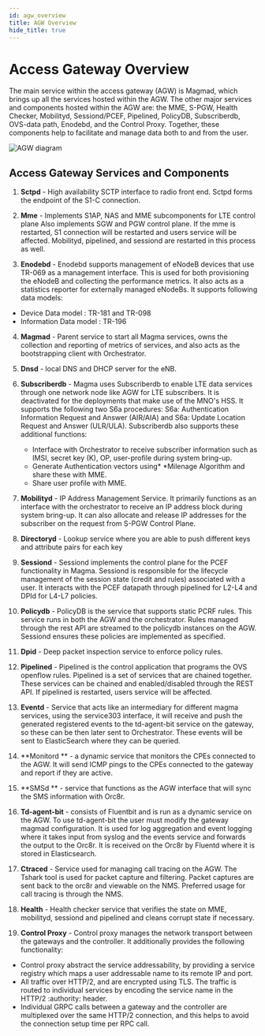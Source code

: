 ```yaml
---
id: agw_overview
title: AGW Overview
hide_title: true
---
```


# Access Gateway Overview

The main service within the access gateway (AGW) is Magmad, which brings up all the services hosted within the AGW. The other major services and components hosted within the AGW are: the MME, S-PGW, Health Checker, Mobilityd, Sessiond/PCEF, Pipelined, PolicyDB, Subscriberdb, OVS-data path, Enodebd, and the Control Proxy. Together, these components help to facilitate and manage data both to and from the user. 

![AGW diagram](assets/agw_services.png)

## Access Gateway Services and  Components

1. **Sctpd** - High availability SCTP interface to radio front end. Sctpd forms the endpoint of the S1-C connection. 

2. **Mme** - Implements S1AP, NAS and MME subcomponents for LTE control plane Also implements SGW and PGW control plane. If the mme is restarted, S1 connection will be restarted and users service will be affected. Mobilityd, pipelined, and sessiond are restarted in this process as well. 

3. **Enodebd** - Enodebd supports management of eNodeB devices that use TR-069 as a management interface. This is used for both provisioning the eNodeB and collecting the performance metrics. It also acts as a statistics reporter for externally managed eNodeBs. It supports following data models:
* Device Data model : TR-181 and TR-098
* Information Data model : TR-196

4. **Magmad** - Parent service to start all Magma services, owns the collection and reporting of metrics of services, and also acts as the bootstrapping client with Orchestrator.

5. **Dnsd** - local DNS and DHCP server for the eNB. 

6. **Subscriberdb** - Magma uses Subscriberdb to enable LTE data services through one network node like AGW for LTE subscribers. It is deactivated for the deployments that make use of the MNO's HSS. It supports the following two S6a procedures: S6a: Authentication Information Request and Answer (AIR/AIA) and S6a: Update Location Request and Answer (ULR/ULA). Subscriberdb also supports these additional functions:
   * Interface with Orchestrator to receive subscriber information such as IMSI, secret key (K), OP, user-profile during system bring-up.
   * Generate Authentication vectors using* *Milenage Algorithm and share these with MME.
   * Share user profile with MME.

7. **Mobilityd** - IP Address Management Service. It primarily functions as an interface with the orchestrator to receive an IP address block during system bring-up. It can also allocate and release IP addresses for the subscriber on the request from S-PGW Control Plane.

8. **Directoryd** - Lookup service where you are able to push different keys and attribute pairs for each key

9. **Sessiond** - Sessiond implements the control plane for the PCEF functionality in Magma. Sessiond is responsible for the lifecycle management of the session state (credit and rules) associated with a user. It interacts with the PCEF datapath through pipelined for L2-L4 and DPId for L4-L7 policies.

10. **Policydb** - PolicyDB is the service that supports static PCRF rules. This service runs in both the AGW and the orchestrator. Rules managed through the rest API are streamed to the policydb instances on the AGW. Sessiond ensures these policies are implemented as specified.

11. **Dpid** - Deep packet inspection service to enforce policy rules.

12. **Pipelined** - Pipelined is the control application that programs the OVS openflow rules. Pipelined is a set of services that are chained together. These services can be chained and enabled/disabled through the REST API. If pipelined is restarted, users service will be affected.

13. **Eventd** - Service that acts like an intermediary for different magma services, using the service303 interface, it will receive and push the generated registered events to the td-agent-bit service on the gateway, so these can be then later sent to Orchestrator. These events will be sent to ElasticSearch where they can be queried. 

14. **Monitord ** - a dynamic service that monitors the CPEs connected to the AGW. It will send ICMP pings to the CPEs connected to the gateway and report if they are active. 

15. **SMSd ** - service that functions as the AGW interface that will sync the SMS information with Orc8r. 

16. **Td-agent-bit** - consists of Fluentbit and is run as a dynamic service on the AGW. To use td-agent-bit the user must modify the gateway magmad configuration. It is used for log aggregation and event logging where it takes input from syslog and the events service and forwards the output to the Orc8r. It is received on the Orc8r by Fluentd where it is stored in Elasticsearch. 

17. **Ctraced** - Service used for managing call tracing on the AGW. The Tshark tool is used for packet capture and filtering. Packet captures are sent back to the orc8r and viewable on the NMS. Preferred usage for call tracing is through the NMS.

18.  **Health** - Health checker service that verifies the state on MME, mobilityd, sessiond and pipelined and cleans corrupt state if necessary.

19. **Control Proxy** - Control proxy manages the network transport between the gateways and the controller. It additionally provides the following functionality:
   * Control proxy abstract the service addressability, by providing a service registry which maps a user addressable name to its remote IP and port.
   * All traffic over HTTP/2, and are encrypted using TLS. The traffic is routed to individual services by encoding the service name in the HTTP/2 :authority: header.
  * Individual GRPC calls between a gateway and the controller are multiplexed over the same HTTP/2 connection, and this helps to avoid the connection setup time per RPC call.

